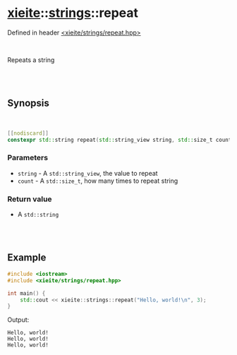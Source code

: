 # [xieite](../xieite.md)::[strings](../strings.md)::repeat
Defined in header [<xieite/strings/repeat.hpp>](../../include/xieite/strings/repeat.hpp)

<br/>

Repeats a string

<br/><br/>

## Synopsis

<br/>

```cpp
[[nodiscard]]
constexpr std::string repeat(std::string_view string, std::size_t count) noexcept;
```
### Parameters
- `string` - A `std::string_view`, the value to repeat
- `count` - A `std::size_t`, how many times to repeat string
### Return value
- A `std::string`

<br/><br/>

## Example
```cpp
#include <iostream>
#include <xieite/strings/repeat.hpp>

int main() {
	std::cout << xieite::strings::repeat("Hello, world!\n", 3);
}
```
Output:
```
Hello, world!
Hello, world!
Hello, world!
```
